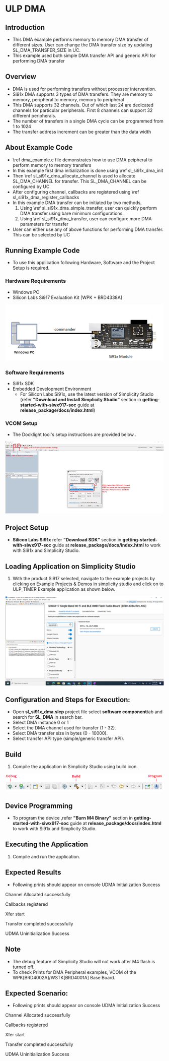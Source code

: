 # ULP DMA

## Introduction

- This DMA example performs memory to memory DMA transfer of different sizes. User can change the DMA transfer size by updating SL_DMA_TRANSFER_SIZE in UC.
- This example used both simple DMA transfer API and generic API for performing DMA transfer

## Overview

- DMA is used for performing transfers without processor intervention.
- Si91x DMA supports 3 types of DMA transfers. They are memory to memory, peripheral to memory, memory to peripheral
- This DMA supports 32 channels. Out of which last 24 are dedicated channels for particular peripherals. First 8 channels can support 32 different peripherals.
- The number of transfers in a single DMA cycle can be programmed from 1 to 1024
- The transfer address increment can be greater than the data width

## About Example Code

- \ref dma_example.c file demonstrates how to use DMA peipheral to perform memory to memory transfers
- In this example first dma initialization is done using \ref sl_si91x_dma_init
- Then \ref sl_si91x_dma_allocate_channel is used to allocate SL_DMA_CHANNEL for transfer. This SL_DMA_CHANNEL can be configured
  by UC
- After configuring channel, callbacks are registered using \ref sl_si91x_dma_register_callbacks
- In this example DMA transfer can be initiated by two methods,
  1.  Using \ref sl_si91x_dma_simple_transfer, user can quickly perform DMA transfer using bare minimum configurations.
  2.  Using \ref sl_si91x_dma_transfer, user can configure more DMA parameters for transfer
- User can either use any of above functions for performing DMA transfer. This can be selected by UC

## Running Example Code

- To use this application following Hardware, Software and the Project Setup is required.

### Hardware Requirements

- Windows PC
- Silicon Labs Si917 Evaluation Kit [WPK + BRD4338A]

![Figure: Introduction](resources/readme/image503a.png)

### Software Requirements

- Si91x SDK
- Embedded Development Environment
  - For Silicon Labs Si91x, use the latest version of Simplicity Studio (refer **"Download and Install Simplicity Studio"** section in **getting-started-with-siwx917-soc** guide at **release_package/docs/index.html**)

### VCOM Setup
- The Docklight tool's setup instructions are provided below..

![Figure: VCOM_setup](resources/readme/vcom.png)

## Project Setup

- **Silicon Labs Si91x** refer **"Download SDK"** section in **getting-started-with-siwx917-soc** guide at **release_package/docs/index.html** to work with Si91x and Simplicity Studio.

## Loading Application on Simplicity Studio

1. With the product Si917 selected, navigate to the example projects by clicking on Example Projects & Demos
   in simplicity studio and click on to ULP_TIMER Example application as shown below.

![Figure: Selecting Example project](resources/readme/image503b.png)

## Configuration and Steps for Execution:

- Open **sl_si91x_dma.slcp** project file select **software component**tab and search for **SL_DMA** in search bar.
- Select DMA instance 0 or 1
- Select the DMA channel used for transfer (1 - 32).
- Select DMA transfer size in bytes (0 - 10000).
- Select transfer API type (simple/generic transfer API).

## Build

1. Compile the application in Simplicity Studio using build icon.

![Figure: Build run and Debug](resources/readme/image503c.png)

## Device Programming

- To program the device ,refer **"Burn M4 Binary"** section in **getting-started-with-siwx917-soc** guide at **release_package/docs/index.html** to work with Si91x and Simplicity Studio.

## Executing the Application

1. Compile and run the application.

## Expected Results

- Following prints should appear on console
  UDMA Initialization Success

Channel Allocated successfully

Callbacks registered

Xfer start

Transfer completed successfully

UDMA Uninitialization Success

## Note

- The debug feature of Simplicity Studio will not work after M4 flash is turned off.
- To check Prints for DMA Peripheral examples, VCOM of the WPK[BRD4002A]/WSTK[BRD4001A] Base Board.

## Expected Scenario:

- Following prints should appear on console
  UDMA Initialization Success

Channel Allocated successfully

Callbacks registered

Xfer start

Transfer completed successfully

UDMA Uninitialization Success
